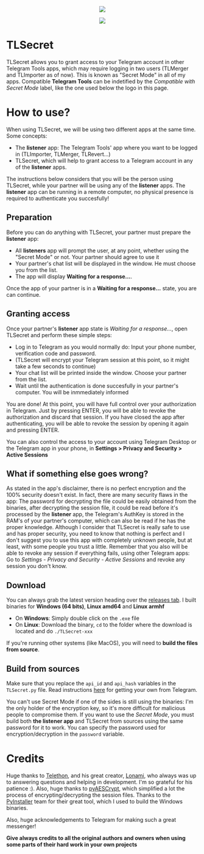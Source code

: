 <p align="center">
  <img src="https://github.com/TelegramTools/TLSecret/raw/master/images/Intro.png">
 </p>
<p align="center">
  <img src="https://github.com/TelegramTools/TLSecret/raw/master/images/SecretModeLabel.png">
 </p>

# TLSecret

TLSecret allows you to grant access to your Telegram account in other Telegram Tools apps,
which may require logging in two users (TLMerger and TLImporter as of now).
This is known as "Secret Mode" in all of my apps. 
Compatible **Telegram Tools** can be indetified by the *Compatible with Secret Mode* label, like the one used below the logo in this page.

# How to use?

When using TLSecret, we will be using two different apps at the same time. Some concepts:

- The **listener** app: The Telegram Tools' app where you want to be logged in (TLImporter, TLMerger, TLRevert...)
- TLSecret, which will help to grant access to a Telegram account in any of the **listener** apps.

The instructions below considers that you will be the person using TLSecret, while your partner will be using any of the **listener** apps.
The **listener** app can be running in a remote computer, no physical presence is required to authenticate you succesfully!

## Preparation

Before you can do anything with TLSecret, your partner must prepare the **listener** app:

- All **listeners** app will prompt the user, at any point, whether using the "Secret Mode" or not. Your partner should agree to use it
- Your partner's chat list will be displayed in the window. He must choose you from the list.
- The app will display **Waiting for a response...**.

Once the app of your partner is in a **Waiting for a response...** state, you are can continue.

## Granting access

Once your partner's **listener** app state is *Waiting for a response...*, open TLSecret and perform these simple steps:

- Log in to Telegram as you would normally do: Input your phone number, verification code and password.
- (TLSecret will encrypt your Telegram session at this point, so it might take a few seconds to continue)
- Your chat list will be printed inside the window. Choose your partner from the list.
- Wait until the authentication is done succesfully in your partner's computer. You will be inmmediately informed

You are done!
At this point, you will have full control over your authorization in Telegram. Just by pressing ENTER, you will be able to revoke the authorization and discard that session.
If you have closed the app after authenticating, you will be able to revoke the session by opening it again and pressing ENTER.

You can also control the access to your account using Telegram Desktop or the Telegram app in your phone,
in **Settings > Privacy and Security > Active Sessions**

## What if something else goes wrong?

As stated in the app's disclaimer, there is no perfect encryption and the 100% security doesn't exist. In fact, there are many security flaws in the app: The password for decrypting the file could be easily obtained from the binaries, after decrypting the session file, it could be read before it's processed by the **listener** app, the Telegram's AuthKey is stored in the RAM's of your partner's computer, which can also be read if he has the proper knowledge. Although I consider that TLSecret is really safe to use and has proper security, you need to know that nothing is perfect and I don't suggest you to use this app with completely unknown people, but at least, with some people you trust a little.
Remember that you also will be able to revoke any session if everything fails, using other Telegram apps: Go to *Settings - Privacy and Security - Active Sessions* and revoke any session you don't know.

## Download

You can always grab the latest version heading over the [releases tab](https://github.com/TelegramTools/TLSecret/releases).
I built binaries for **Windows (64 bits)**, **Linux amd64** and **Linux armhf**

* On **Windows**: Simply double click on the ``.exe`` file
* On **Linux**: Download the binary, ``cd`` to the folder where the download is located and do ``./TLSecret-xxx``

If you're running other systems (like MacOS), you will need to **build the files from source**.

## Build from sources

Make sure that you replace the ``api_id`` and ``api_hash`` variables in the ``TLSecret.py`` file.
Read instructions [here](https://core.telegram.org/api/obtaining_api_id) for getting your own from Telegram.

You can't use Secret Mode if one of the sides is still using the binaries: I'm the only holder of the encryption key, so it's more
difficult for malicious people to compromise them. If you want to use the *Secret Mode*, you must build both **the listener app** and TLSecret from
sources using the same password for it to work. You can specify the password used for encryption/decryption in the ``password`` variable.

# Credits

Huge thanks to [Telethon](https://github.com/LonamiWebs/Telethon), and his great creator, [Lonami](https://github.com/Lonami), who always was up to answering questions and helping in development. I'm so grateful for his patience :).
Also, huge thanks to [pyAESCrypt](https://github.com/marcobellaccini/pyAesCrypt), which simplified a lot the process of encrypting/decrypting the session files.
Thanks to the [PyInstaller](https://www.pyinstaller.org/) team for their great tool, which I used to build the Windows binaries.

Also, huge acknowledgements to Telegram for making such a great messenger!

**Give always credits to all the original authors and owners when using some parts of their hard work in your own projects**
